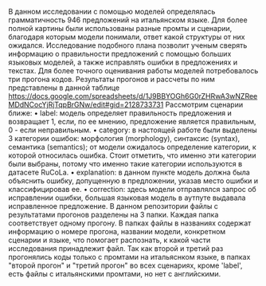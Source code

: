 В данном исследовании с помощью моделей определялась грамматичность 946 предложений на итальянском языке. Для более полной картины были использованы разные промты и сценарии, благодаря которым модели понимали, ответ какой структуры от них ожидался.
Исследование подобного плана позволит ученым сверять информацию о правильности предложений с помощью больших языковых моделей, а также исправлять ошибки в предложениях и текстах.
Для более точного оценивания работы моделей потребовалось три прогона кодов. Результаты прогонов и рассчеты по ним представлены в данной таблице https://docs.google.com/spreadsheets/d/1J9BBYOGh6G0rZHRwA3wNZReeMDdNCocYjRjTqpBrGNw/edit#gid=2128733731
Рассмотрим сценарии ближе:
•	label: модель определяет правильность предложения и возвращает 1, если, по ее мнению, предложение является правильным, 0 - если неправильным.
•	category: в настоящей работе были выделены 3 категории ошибок: морфология (morphology), синтаксис (syntax), семантика (semantics); от модели ожидалось определение категории, к которой относилась ошибка. Стоит отметить, что именно эти категории были выбраны, потому что именно такие категории используются в датасете RuCoLa.
•	explanation: в данном пункте модель должна была объяснить ошибку, допущенную в предложении, указав место ошибки и классифицировав ее.
•	correction: здесь модели отправлялся запрос об исправлении ошибки, большая языковая модель в аутпуте выдавала исправленное предложение.
В данном репозитории файлы с результатами прогонов разделены на 3 папки. Каждая папка соответствует одному прогону.
В папках файлы в названиях содержат информацию о номере прогона, названии модели, конкретном сценарии и языке, что помогает распознать, к какой части исследования принадлежит файл.
Так как второй и третий раз прогонялись коды только с промтами на итальяснком языке, в папках "второй прогон" и "третий прогон" во всех сценариях, кроме 'label', есть файлы с итальянскими промтами, но нет с английскими.
